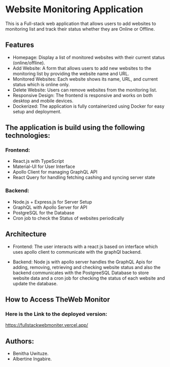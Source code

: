 # Website Monitoring Application

This is a Full-stack web application that allows users to add websites to monitoring list and track their status whether they are Online or Offline.

## Features

- Homepage: Display a list of monitored websites with their current status (online/offline).
- Add Website: A form that allows users to add new websites to the monitoring list by providing the website name and URL.
- Monitored Websites: Each website shows its name, URL, and current status which is online only.
- Delete Website: Users can remove websites from the monitoring list.
- Responsive Design: The frontend is responsive and works on both desktop and mobile devices.
- Dockerized: The application is fully containerized using Docker for easy setup and deployment.

## The application is build using the following technologies:

### Frontend:

- React.js with TypeScript
- Material-UI for User Interface
- Apollo Client for managing GraphQL API
- React Query for handling fetching cashing and syncing server state

### Backend:

- Node.js + Express.js for Server Setup
- GraphQL with Apollo Server for API
- PostgreSQL for the Database
- Cron job to check the Status of websites periodically

## Architecture

- Frontend: The user interacts with a react js based on interface which uses apollo client to communicate with the graphQl backend.

- Backend: Node js with apollo server handles the GraphQL Apis for adding, removing, retrieving and checking website status and also the backend communicates with the PostgreeSQL Database to store website data and a cron job for checking the status of each website and update the database.

## How to Access TheWeb Monitor

### Here is the Link to the deployed version:

https://fullstackwebmoniter.vercel.app/

## Authors:

- Benitha Uwituze.
- Albertine Ingabire.

